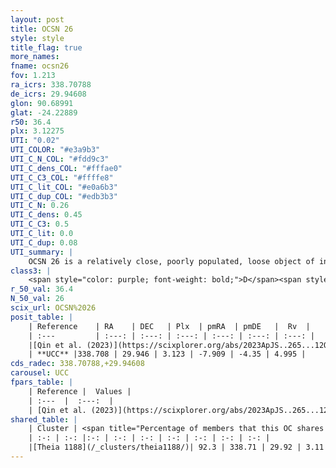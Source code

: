 ```yaml
---
layout: post
title: OCSN 26
style: style
title_flag: true
more_names: 
fname: ocsn26
fov: 1.213
ra_icrs: 338.70788
de_icrs: 29.94608
glon: 90.68991
glat: -24.22889
r50: 36.4
plx: 3.12275
UTI: "0.02"
UTI_COLOR: "#e3a9b3"
UTI_C_N_COL: "#fdd9c3"
UTI_C_dens_COL: "#fffae0"
UTI_C_C3_COL: "#ffffe8"
UTI_C_lit_COL: "#e0a6b3"
UTI_C_dup_COL: "#edb3b3"
UTI_C_N: 0.26
UTI_C_dens: 0.45
UTI_C_C3: 0.5
UTI_C_lit: 0.0
UTI_C_dup: 0.08
UTI_summary: |
    OCSN 26 is a relatively close, poorly populated, loose object of intermediate C3 quality. It was recently reported in the literature.<br><br><span style="color: #99180f; font-weight: bold;">Warning: </span>This is very likely a duplicate object, which shares a large percentage of members with at least one previously reported entry.
class3: |
    <span style="color: purple; font-weight: bold;">D</span><span style="color: green; font-weight: bold;">A</span>
r_50_val: 36.4
N_50_val: 26
scix_url: OCSN%2026
posit_table: |
    | Reference    | RA    | DEC   | Plx  | pmRA  | pmDE   |  Rv  |
    | :---         | :---: | :---: | :---: | :---: | :---: | :---: |
    |[Qin et al. (2023)](https://scixplorer.org/abs/2023ApJS..265...12Q) | 338.68 | 29.92 | 3.13 | -8.08 | -4.44 | 6.06 |
    | **UCC** |338.708 | 29.946 | 3.123 | -7.909 | -4.35 | 4.995 | 
cds_radec: 338.70788,+29.94608
carousel: UCC
fpars_table: |
    | Reference |  Values |
    | :---  |  :---:  |
    | [Qin et al. (2023)](https://scixplorer.org/abs/2023ApJS..265...12Q) | `E(B-V)=0.09, m-M=7.57, logt=8.95` |
shared_table: |
    | Cluster | <span title="Percentage of members that this OC shares with the ones listed">%</span>   | RA   | DEC   | Plx   | pmRA  | pmDE  | Rv | UTI |
    | :-: | :-: |:-: | :-: | :-: | :-: | :-: | :-: | :-: |
    |[Theia 1188](/_clusters/theia1188/)| 92.3 | 338.71 | 29.92 | 3.11 | -7.87 | -4.35 | 4.99 |0.42 |
---
```

